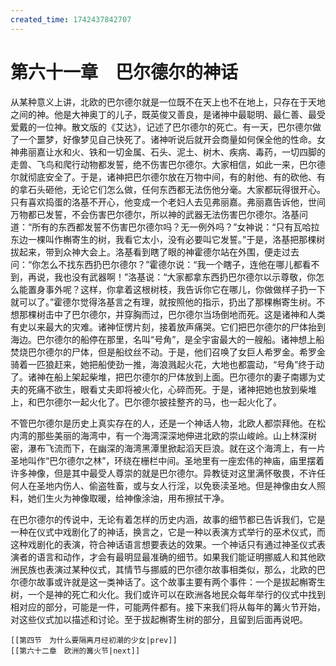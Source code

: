 ```yaml
---
created_time: 1742437842707
---
```

   

# 第六十一章　巴尔德尔的神话

从某种意义上讲，北欧的巴尔德尔就是一位既不在天上也不在地上，只存在于天地之间的神。他是大神奥丁的儿子，既英俊又善良，是诸神中最聪明、最仁善、最受爱戴的一位神。散文版的《艾达》，记述了巴尔德尔的死亡。有一天，巴尔德尔做了一个噩梦，好像梦见自己快死了。诸神听说后就开会商量如何保全他的性命。女神弗丽嘉让水和火、铁和一切金属、石头、泥土、树木、疾病、毒药，一切四脚的走兽、飞鸟和爬行动物都发誓，绝不伤害巴尔德尔。大家相信，如此一来，巴尔德尔就彻底安全了。于是，诸神把巴尔德尔放在万物中间，有的射他、有的砍他、有的拿石头砸他，无论它们怎么做，任何东西都无法伤他分毫。大家都玩得很开心。只有喜欢捣蛋的洛基不开心，他变成一个老妇人去见弗丽嘉。弗丽嘉告诉他，世间万物都已发誓，不会伤害巴尔德尔，所以神的武器无法伤害巴尔德尔。洛基问道：“所有的东西都发誓不伤害巴尔德尔吗？无一例外吗？”女神说：“只有瓦哈拉东边一棵叫作槲寄生的树，我看它太小，没有必要叫它发誓。”于是，洛基把那棵树拔起来，带到众神大会上。洛基看到瞎了眼的神霍德尔站在外围，便走过去问：“你怎么不找东西扔巴尔德尔？”霍德尔说：“我一个瞎子，连他在哪儿都看不到，再说，我也没有武器啊！”洛基说：“大家都拿东西扔巴尔德尔以示尊敬，你怎么能置身事外呢？这样，你拿着这根树枝，我告诉你它在哪儿，你做做样子扔一下就可以了。”霍德尔觉得洛基言之有理，就按照他的指示，扔出了那棵槲寄生树。不想那棵树击中了巴尔德尔，并穿胸而过，巴尔德尔当场倒地而死。这是诸神和人类有史以来最大的灾难。诸神怔愣片刻，接着放声痛哭。它们把巴尔德尔的尸体抬到海边。巴尔德尔的船停在那里，名叫“号角”，是全宇宙最大的一艘船。诸神想上船焚烧巴尔德尔的尸体，但是船纹丝不动。于是，他们召唤了女巨人希罗金。希罗金骑着一匹狼赶来，她把船使劲一推，海浪溅起火花，大地也都震动，“号角”终于动了。诸神在船上架起柴堆，把巴尔德尔的尸体放到上面。巴尔德尔的妻子南娜为丈夫的死痛不欲生，眼看丈夫即将被火化，心碎而死。于是，诸神把她也放到柴堆上，和巴尔德尔一起火化了。巴尔德尔披挂整齐的马，也一起火化了。

不管巴尔德尔是历史上真实存在的人，还是一个神话人物，北欧人都崇拜他。在松内湾的那些美丽的海湾中，有一个海湾深深地伸进北欧的崇山峻岭。山上林深树密，瀑布飞流而下，在幽深的海湾黑潭里掀起滔天巨浪。就在这个海湾上，有一片圣地叫作“巴尔德尔之林”，环绕在栅栏中间。圣地里有一座宏伟的神庙，庙里摆着许多神像，但是其中最受人尊崇的就是巴尔德尔。异教徒对这里满怀敬畏，不许任何人在圣地内伤人、偷盗牲畜，或与女人行淫，以免亵渎圣地。但是神像由女人照料，她们生火为神像取暖，给神像涂油，用布擦拭干净。

在巴尔德尔的传说中，无论有着怎样的历史内涵，故事的细节都已告诉我们，它是一种在仪式中戏剧化了的神话，换言之，它是一种以表演方式举行的巫术仪式，而这种戏剧化的表演，符合神话语言想要表达的效果。一个神话只有通过神圣仪式表演者的语言和动作，才会有最明显最准确的细节。如果我们能证明挪威人和其他欧洲民族也表演过某种仪式，其情节与挪威的巴尔德尔故事相类似，那么，北欧的巴尔德尔故事或许就是这一类神话了。这个故事主要有两个事件：一个是拔起槲寄生树，一个是神的死亡和火化。我们或许可以在欧洲各地民众每年举行的仪式中找到相对应的部分，可能是一件，可能两件都有。接下来我们将从每年的篝火节开始，对这些仪式加以描述和讨论。至于拔起槲寄生树的部分，且留到后面再说吧。

```booknav
[[第四节　为什么要隔离月经初潮的少女|prev]]
[[第六十二章　欧洲的篝火节|next]]
```